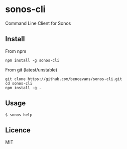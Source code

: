 # sonos-cli

Command Line Client for Sonos

## Install

From npm

    npm install -g sonos-cli

From git (latest/unstable)

    git clone https://github.com/bencevans/sonos-cli.git
    cd sonos-cli
    npm install -g .

## Usage

    $ sonos help
    
## Licence

MIT
